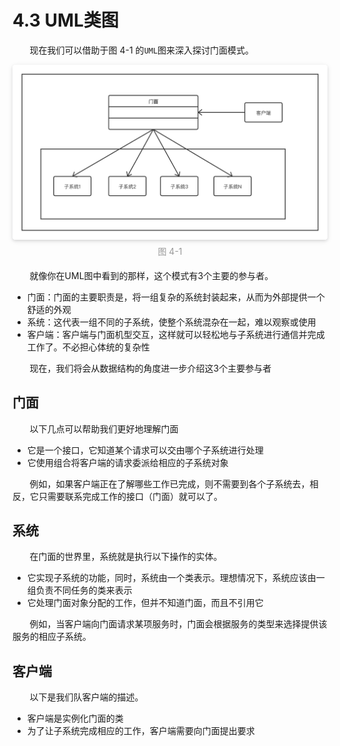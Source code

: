 4.3 UML类图
===

&nbsp;&nbsp;&nbsp;&nbsp;&nbsp;&nbsp;&nbsp;现在我们可以借助于图 4-1 的`UML`图来深入探讨门面模式。

<center>
    <img style="border-radius: 0.3125em;
    box-shadow: 0 2px 4px 0 rgba(34,36,38,.12),0 2px 10px 0 rgba(34,36,38,.08);" 
    src="../source/images/part4/4-1.png">
    <br>
    <div style="color:orange; border-bottom: 0px solid #d9d9d9;
    display: inline-block;
    color: #999;
    padding: 5px;">图 4-1</div>
</center>

&nbsp;&nbsp;&nbsp;&nbsp;&nbsp;&nbsp;&nbsp;就像你在UML图中看到的那样，这个模式有3个主要的参与者。
* 门面：门面的主要职责是，将一组复杂的系统封装起来，从而为外部提供一个舒适的外观
* 系统：这代表一组不同的子系统，使整个系统混杂在一起，难以观察或使用
* 客户端：客户端与门面机型交互，这样就可以轻松地与子系统进行通信并完成工作了。不必担心体统的复杂性

&nbsp;&nbsp;&nbsp;&nbsp;&nbsp;&nbsp;&nbsp;现在，我们将会从数据结构的角度进一步介绍这3个主要参与者

## 门面
&nbsp;&nbsp;&nbsp;&nbsp;&nbsp;&nbsp;&nbsp;以下几点可以帮助我们更好地理解门面
* 它是一个接口，它知道某个请求可以交由哪个子系统进行处理
* 它使用组合将客户端的请求委派给相应的子系统对象

&nbsp;&nbsp;&nbsp;&nbsp;&nbsp;&nbsp;&nbsp;例如，如果客户端正在了解哪些工作已完成，则不需要到各个子系统去，相反，它只需要联系完成工作的接口（门面）就可以了。

## 系统
&nbsp;&nbsp;&nbsp;&nbsp;&nbsp;&nbsp;&nbsp;在门面的世界里，系统就是执行以下操作的实体。
* 它实现子系统的功能，同时，系统由一个类表示。理想情况下，系统应该由一组负责不同任务的类来表示
* 它处理门面对象分配的工作，但并不知道门面，而且不引用它

&nbsp;&nbsp;&nbsp;&nbsp;&nbsp;&nbsp;&nbsp;例如，当客户端向门面请求某项服务时，门面会根据服务的类型来选择提供该服务的相应子系统。

## 客户端
&nbsp;&nbsp;&nbsp;&nbsp;&nbsp;&nbsp;&nbsp;以下是我们队客户端的描述。
* 客户端是实例化门面的类
* 为了让子系统完成相应的工作，客户端需要向门面提出要求
